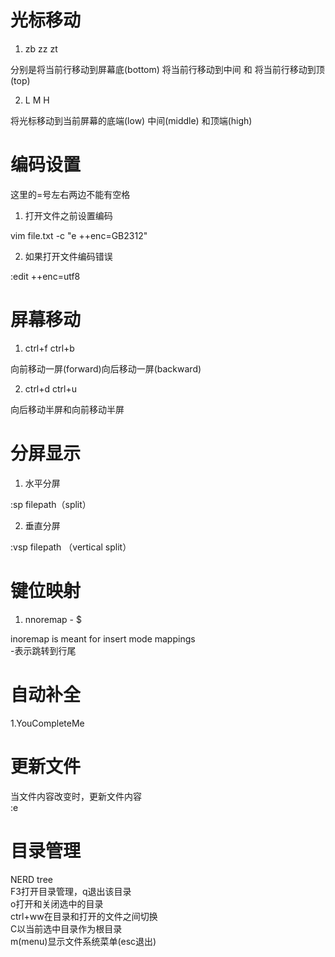 # 光标移动

1. zb zz zt

分别是将当前行移动到屏幕底(bottom) 将当前行移动到中间 和 将当前行移动到顶(top)

2. L M H 

将光标移动到当前屏幕的底端(low) 中间(middle) 和顶端(high)

# 编码设置

这里的=号左右两边不能有空格

1. 打开文件之前设置编码

vim file.txt -c "e ++enc=GB2312"

2. 如果打开文件编码错误

:edit ++enc=utf8

# 屏幕移动

1. ctrl+f ctrl+b

向前移动一屏(forward)向后移动一屏(backward)

2. ctrl+d ctrl+u

向后移动半屏和向前移动半屏

# 分屏显示

1. 水平分屏

:sp filepath（split）

2. 垂直分屏

:vsp filepath （vertical split）


# 键位映射

1. nnoremap - $

inoremap is meant for insert mode mappings   
-表示跳转到行尾

# 自动补全

1.YouCompleteMe 

# 更新文件

当文件内容改变时，更新文件内容   
:e

# 目录管理

NERD tree   
F3打开目录管理，q退出该目录   
o打开和关闭选中的目录   
ctrl+ww在目录和打开的文件之间切换   
C以当前选中目录作为根目录   
m(menu)显示文件系统菜单(esc退出)   
